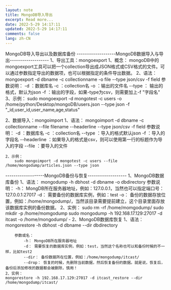 ```yaml
---
layout: note
title: MongoDB导入导出
excerpt: Read more...
date: 2022-5-29 14:17:11
updated: 2022-5-29 14:17:11
comments: false
lang: zh-CN
---
```


MongoDB导入导出以及数据库备份
-------------------MongoDB数据导入与导出-------------------
1、导出工具：mongoexport
    1、概念：
        mongoDB中的mongoexport工具可以把一个collection导出成JSON格式或CSV格式的文件。可以通过参数指定导出的数据项，也可以根据指定的条件导出数据。
    2、语法：
        mongoexport -d dbname -c collectionname -o file --type json/csv -f field
        参数说明：
            -d ：数据库名
            -c ：collection名
            -o ：输出的文件名
            --type ： 输出的格式，默认为json
            -f ：输出的字段，如果-type为csv，则需要加上-f "字段名"
    3、示例：
        sudo mongoexport -d mongotest -c users -o /home/python/Desktop/mongoDB/users.json --type json -f  "_id,user_id,user_name,age,status"

2、数据导入：mongoimport
    1、语法：
        mongoimport -d dbname -c collectionname --file filename --headerline --type json/csv -f field
        参数说明：
            -d ：数据库名
            -c ：collection名
            --type ：导入的格式默认json
            -f ：导入的字段名
            --headerline ：如果导入的格式是csv，则可以使用第一行的标题作为导入的字段
            --file ：要导入的文件

    2、示例：
        sudo mongoimport -d mongotest -c users --file /home/mongodump/articles.json --type json

-------------------MongoDB备份与恢复-------------------
1、MongoDB数据库备份
    1、语法：
        mongodump -h dbhost -d dbname -o dbdirectory
        参数说明：
            -h： MongDB所在服务器地址，例如：127.0.0.1，当然也可以指定端口号：127.0.0.1:27017
            -d： 需要备份的数据库实例，例如：test
            -o： 备份的数据存放位置，例如：/home/mongodump/，当然该目录需要提前建立，这个目录里面存放该数据库实例的备份数据。
    2、实例：
        sudo rm -rf /home/momgodump/
        sudo mkdir -p /home/momgodump
        sudo mongodump -h 192.168.17.129:27017 -d itcast -o /home/mongodump/
        -
2、MongoDB数据库恢复
    1、语法：
        mongorestore -h dbhost -d dbname --dir dbdirectory

        参数或名：
            -h： MongoDB所在服务器地址
            -d： 需要恢复的数据库实例，例如：test，当然这个名称也可以和备份时候的不一样，比如test2
            --dir： 备份数据所在位置，例如：/home/mongodump/itcast/
            --drop： 恢复的时候，先删除当前数据，然后恢复备份的数据。就是说，恢复后，备份后添加修改的数据都会被删除，慎用！
    2、实例：
    mongorestore -h 192.168.17.129:27017 -d itcast_restore --dir /home/mongodump/itcast/
  